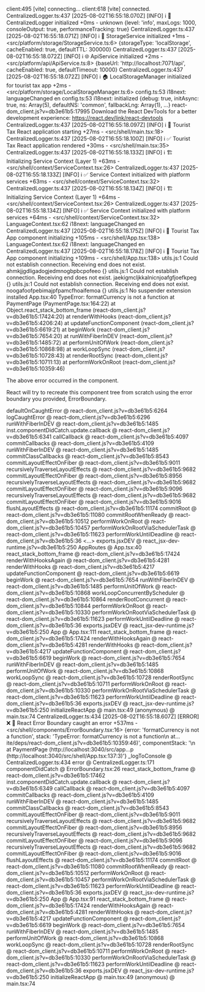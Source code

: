 client:495 [vite] connecting...
client:618 [vite] connected.
CentralizedLogger.ts:437 [2025-08-02T16:55:18.070Z] [INFO] ℹ️ 📝 CentralizedLogger initialized +0ms - unknown {level: 'info', maxLogs: 1000, consoleOutput: true, performanceTracking: true}
CentralizedLogger.ts:437 [2025-08-02T16:55:18.071Z] [INFO] ℹ️ 💾 StorageService initialized +1ms - <src/platform/storage/StorageService.ts:6> {storageType: 'localStorage', cacheEnabled: true, defaultTTL: 300000}
CentralizedLogger.ts:437 [2025-08-02T16:55:18.072Z] [INFO] ℹ️ 🌐 ApiService initialized +2ms - <src/platform/api/ApiService.ts:8> {baseUrl: 'http://localhost:7071/api', cacheEnabled: true, defaultTimeout: 10000}
CentralizedLogger.ts:437 [2025-08-02T16:55:18.072Z] [INFO] ℹ️ 🏠 LocalStorageManager initialized for tourist tax app +2ms - <src/platform/storage/LocalStorageManager.ts:6>
config.ts:53 i18next: languageChanged en
config.ts:53 i18next: initialized {debug: true, initAsync: true, ns: Array(5), defaultNS: 'common', fallbackLng: Array(1), …}
react-dom_client.js?v=db3e61b5:17995 Download the React DevTools for a better development experience: https://react.dev/link/react-devtools
CentralizedLogger.ts:437 [2025-08-02T16:55:18.097Z] [INFO] ℹ️ 🚀 Tourist Tax React application starting +27ms - <src/shell/main.tsx:18>
CentralizedLogger.ts:437 [2025-08-02T16:55:18.100Z] [INFO] ℹ️ ✅ Tourist Tax React application rendered +30ms - <src/shell/main.tsx:35>
CentralizedLogger.ts:437 [2025-08-02T16:55:18.133Z] [INFO] ℹ️ 🏗️ Initializing Service Context (Layer 1) +63ms - <src/shell/context/ServiceContext.tsx:26>
CentralizedLogger.ts:437 [2025-08-02T16:55:18.133Z] [INFO] ℹ️ ✅ Service Context initialized with platform services +63ms - <src/shell/context/ServiceContext.tsx:32>
CentralizedLogger.ts:437 [2025-08-02T16:55:18.134Z] [INFO] ℹ️ 🏗️ Initializing Service Context (Layer 1) +64ms - <src/shell/context/ServiceContext.tsx:26>
CentralizedLogger.ts:437 [2025-08-02T16:55:18.134Z] [INFO] ℹ️ ✅ Service Context initialized with platform services +64ms - <src/shell/context/ServiceContext.tsx:32>
LanguageContext.tsx:62 i18next: languageChanged en
CentralizedLogger.ts:437 [2025-08-02T16:55:18.175Z] [INFO] ℹ️ 🚀 Tourist Tax App component initializing +105ms - <src/shell/App.tsx:138>
LanguageContext.tsx:62 i18next: languageChanged en
CentralizedLogger.ts:437 [2025-08-02T16:55:18.178Z] [INFO] ℹ️ 🚀 Tourist Tax App component initializing +109ms - <src/shell/App.tsx:138>
utils.js:1 Could not establish connection. Receiving end does not exist. ahmkjjgdligadogjedmnogbpbcpofeeo {}
utils.js:1 Could not establish connection. Receiving end does not exist. jaekigmcljkkalnicnjoafgfjoefkpeg {}
utils.js:1 Could not establish connection. Receiving end does not exist. noogafoofpebimajpfpamcfhoaifemoa {}
utils.js:1 No suspender extension installed
App.tsx:40 TypeError: formatCurrency is not a function
    at PaymentPage (PaymentPage.tsx:164:22)
    at Object.react_stack_bottom_frame (react-dom_client.js?v=db3e61b5:17424:20)
    at renderWithHooks (react-dom_client.js?v=db3e61b5:4206:24)
    at updateFunctionComponent (react-dom_client.js?v=db3e61b5:6619:21)
    at beginWork (react-dom_client.js?v=db3e61b5:7654:20)
    at runWithFiberInDEV (react-dom_client.js?v=db3e61b5:1485:72)
    at performUnitOfWork (react-dom_client.js?v=db3e61b5:10868:98)
    at workLoopSync (react-dom_client.js?v=db3e61b5:10728:43)
    at renderRootSync (react-dom_client.js?v=db3e61b5:10711:13)
    at performWorkOnRoot (react-dom_client.js?v=db3e61b5:10359:46)

The above error occurred in the <PaymentPage> component.

React will try to recreate this component tree from scratch using the error boundary you provided, ErrorBoundary.

defaultOnCaughtError @ react-dom_client.js?v=db3e61b5:6264
logCaughtError @ react-dom_client.js?v=db3e61b5:6296
runWithFiberInDEV @ react-dom_client.js?v=db3e61b5:1485
inst.componentDidCatch.update.callback @ react-dom_client.js?v=db3e61b5:6341
callCallback @ react-dom_client.js?v=db3e61b5:4097
commitCallbacks @ react-dom_client.js?v=db3e61b5:4109
runWithFiberInDEV @ react-dom_client.js?v=db3e61b5:1485
commitClassCallbacks @ react-dom_client.js?v=db3e61b5:8543
commitLayoutEffectOnFiber @ react-dom_client.js?v=db3e61b5:9011
recursivelyTraverseLayoutEffects @ react-dom_client.js?v=db3e61b5:9682
commitLayoutEffectOnFiber @ react-dom_client.js?v=db3e61b5:8956
recursivelyTraverseLayoutEffects @ react-dom_client.js?v=db3e61b5:9682
commitLayoutEffectOnFiber @ react-dom_client.js?v=db3e61b5:9096
recursivelyTraverseLayoutEffects @ react-dom_client.js?v=db3e61b5:9682
commitLayoutEffectOnFiber @ react-dom_client.js?v=db3e61b5:9016
flushLayoutEffects @ react-dom_client.js?v=db3e61b5:11174
commitRoot @ react-dom_client.js?v=db3e61b5:11080
commitRootWhenReady @ react-dom_client.js?v=db3e61b5:10512
performWorkOnRoot @ react-dom_client.js?v=db3e61b5:10457
performWorkOnRootViaSchedulerTask @ react-dom_client.js?v=db3e61b5:11623
performWorkUntilDeadline @ react-dom_client.js?v=db3e61b5:36
<...>
exports.jsxDEV @ react_jsx-dev-runtime.js?v=db3e61b5:250
AppRoutes @ App.tsx:40
react_stack_bottom_frame @ react-dom_client.js?v=db3e61b5:17424
renderWithHooksAgain @ react-dom_client.js?v=db3e61b5:4281
renderWithHooks @ react-dom_client.js?v=db3e61b5:4217
updateFunctionComponent @ react-dom_client.js?v=db3e61b5:6619
beginWork @ react-dom_client.js?v=db3e61b5:7654
runWithFiberInDEV @ react-dom_client.js?v=db3e61b5:1485
performUnitOfWork @ react-dom_client.js?v=db3e61b5:10868
workLoopConcurrentByScheduler @ react-dom_client.js?v=db3e61b5:10864
renderRootConcurrent @ react-dom_client.js?v=db3e61b5:10844
performWorkOnRoot @ react-dom_client.js?v=db3e61b5:10330
performWorkOnRootViaSchedulerTask @ react-dom_client.js?v=db3e61b5:11623
performWorkUntilDeadline @ react-dom_client.js?v=db3e61b5:36
<AppRoutes>
exports.jsxDEV @ react_jsx-dev-runtime.js?v=db3e61b5:250
App @ App.tsx:111
react_stack_bottom_frame @ react-dom_client.js?v=db3e61b5:17424
renderWithHooksAgain @ react-dom_client.js?v=db3e61b5:4281
renderWithHooks @ react-dom_client.js?v=db3e61b5:4217
updateFunctionComponent @ react-dom_client.js?v=db3e61b5:6619
beginWork @ react-dom_client.js?v=db3e61b5:7654
runWithFiberInDEV @ react-dom_client.js?v=db3e61b5:1485
performUnitOfWork @ react-dom_client.js?v=db3e61b5:10868
workLoopSync @ react-dom_client.js?v=db3e61b5:10728
renderRootSync @ react-dom_client.js?v=db3e61b5:10711
performWorkOnRoot @ react-dom_client.js?v=db3e61b5:10330
performWorkOnRootViaSchedulerTask @ react-dom_client.js?v=db3e61b5:11623
performWorkUntilDeadline @ react-dom_client.js?v=db3e61b5:36
<App>
exports.jsxDEV @ react_jsx-dev-runtime.js?v=db3e61b5:250
initializeReactApp @ main.tsx:49
(anonymous) @ main.tsx:74
CentralizedLogger.ts:434 [2025-08-02T16:55:18.607Z] [ERROR] ❌ 🚨 React Error Boundary caught an error +537ms - <src/shell/components/ErrorBoundary.tsx:16> {error: 'formatCurrency is not a function', stack: 'TypeError: formatCurrency is not a function\n    at…ite/deps/react-dom_client.js?v=db3e61b5:10359:46)', componentStack: '\n    at PaymentPage (http://localhost:3040/src/app…p (http://localhost:3040/src/shell/App.tsx:137:3)'}
_logToConsole @ CentralizedLogger.ts:434
error @ CentralizedLogger.ts:171
componentDidCatch @ ErrorBoundary.tsx:26
react_stack_bottom_frame @ react-dom_client.js?v=db3e61b5:17462
inst.componentDidCatch.update.callback @ react-dom_client.js?v=db3e61b5:6349
callCallback @ react-dom_client.js?v=db3e61b5:4097
commitCallbacks @ react-dom_client.js?v=db3e61b5:4109
runWithFiberInDEV @ react-dom_client.js?v=db3e61b5:1485
commitClassCallbacks @ react-dom_client.js?v=db3e61b5:8543
commitLayoutEffectOnFiber @ react-dom_client.js?v=db3e61b5:9011
recursivelyTraverseLayoutEffects @ react-dom_client.js?v=db3e61b5:9682
commitLayoutEffectOnFiber @ react-dom_client.js?v=db3e61b5:8956
recursivelyTraverseLayoutEffects @ react-dom_client.js?v=db3e61b5:9682
commitLayoutEffectOnFiber @ react-dom_client.js?v=db3e61b5:9096
recursivelyTraverseLayoutEffects @ react-dom_client.js?v=db3e61b5:9682
commitLayoutEffectOnFiber @ react-dom_client.js?v=db3e61b5:9016
flushLayoutEffects @ react-dom_client.js?v=db3e61b5:11174
commitRoot @ react-dom_client.js?v=db3e61b5:11080
commitRootWhenReady @ react-dom_client.js?v=db3e61b5:10512
performWorkOnRoot @ react-dom_client.js?v=db3e61b5:10457
performWorkOnRootViaSchedulerTask @ react-dom_client.js?v=db3e61b5:11623
performWorkUntilDeadline @ react-dom_client.js?v=db3e61b5:36
<ErrorBoundary>
exports.jsxDEV @ react_jsx-dev-runtime.js?v=db3e61b5:250
App @ App.tsx:91
react_stack_bottom_frame @ react-dom_client.js?v=db3e61b5:17424
renderWithHooksAgain @ react-dom_client.js?v=db3e61b5:4281
renderWithHooks @ react-dom_client.js?v=db3e61b5:4217
updateFunctionComponent @ react-dom_client.js?v=db3e61b5:6619
beginWork @ react-dom_client.js?v=db3e61b5:7654
runWithFiberInDEV @ react-dom_client.js?v=db3e61b5:1485
performUnitOfWork @ react-dom_client.js?v=db3e61b5:10868
workLoopSync @ react-dom_client.js?v=db3e61b5:10728
renderRootSync @ react-dom_client.js?v=db3e61b5:10711
performWorkOnRoot @ react-dom_client.js?v=db3e61b5:10330
performWorkOnRootViaSchedulerTask @ react-dom_client.js?v=db3e61b5:11623
performWorkUntilDeadline @ react-dom_client.js?v=db3e61b5:36
<App>
exports.jsxDEV @ react_jsx-dev-runtime.js?v=db3e61b5:250
initializeReactApp @ main.tsx:49
(anonymous) @ main.tsx:74

